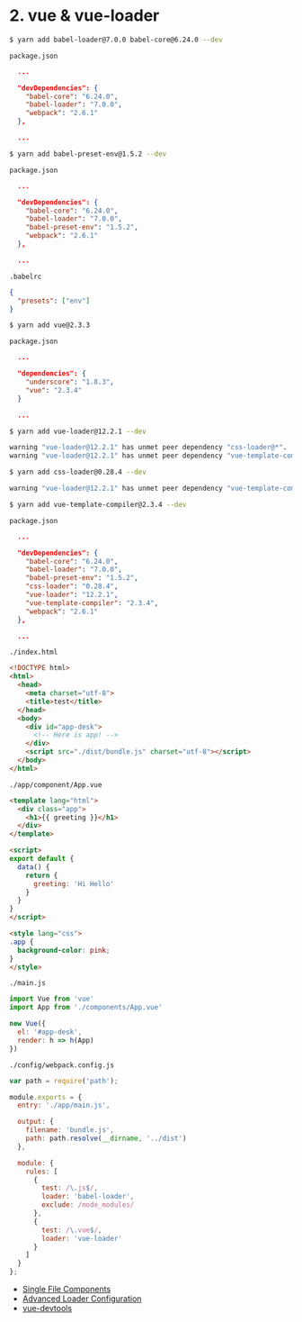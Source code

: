 # 2. vue & vue-loader

```sh
$ yarn add babel-loader@7.0.0 babel-core@6.24.0 --dev
```

`package.json`
```json
  ...

  "devDependencies": {
    "babel-core": "6.24.0",
    "babel-loader": "7.0.0",
    "webpack": "2.6.1"
  },

  ...
```

```sh
$ yarn add babel-preset-env@1.5.2 --dev
```

`package.json`
```json
  ...

  "devDependencies": {
    "babel-core": "6.24.0",
    "babel-loader": "7.0.0",
    "babel-preset-env": "1.5.2",
    "webpack": "2.6.1"
  },

  ...
```

`.babelrc`
```json
{
  "presets": ["env"]
}
```

```sh
$ yarn add vue@2.3.3
```

`package.json`
```json
  ...

  "dependencies": {
    "underscore": "1.8.3",
    "vue": "2.3.4"
  }

  ...
```

```sh
$ yarn add vue-loader@12.2.1 --dev

warning "vue-loader@12.2.1" has unmet peer dependency "css-loader@*".
warning "vue-loader@12.2.1" has unmet peer dependency "vue-template-compiler@^2.0.0".
```

```sh
$ yarn add css-loader@0.28.4 --dev

warning "vue-loader@12.2.1" has unmet peer dependency "vue-template-compiler@^2.0.0".
```

```sh
$ yarn add vue-template-compiler@2.3.4 --dev
```

`package.json`
```json
  ...

  "devDependencies": {
    "babel-core": "6.24.0",
    "babel-loader": "7.0.0",
    "babel-preset-env": "1.5.2",
    "css-loader": "0.28.4",
    "vue-loader": "12.2.1",
    "vue-template-compiler": "2.3.4",
    "webpack": "2.6.1"
  },

  ...
```

`./index.html`
```html
<!DOCTYPE html>
<html>
  <head>
    <meta charset="utf-8">
    <title>test</title>
  </head>
  <body>
    <div id="app-desk">
      <!-- Here is app! -->
    </div>
    <script src="./dist/bundle.js" charset="utf-8"></script>
  </body>
</html>
```

`./app/component/App.vue`
```html
<template lang="html">
  <div class="app">
    <h1>{{ greeting }}</h1>
  </div>
</template>

<script>
export default {
  data() {
    return {
      greeting: 'Hi Hello'
    }
  }
}
</script>

<style lang="css">
.app {
  background-color: pink;
}
</style>
```

`./main.js`
```js
import Vue from 'vue'
import App from './components/App.vue'

new Vue({
  el: '#app-desk',
  render: h => h(App)
})
```

`./config/webpack.config.js`
```js
var path = require('path');

module.exports = {
  entry: './app/main.js',

  output: {
    filename: 'bundle.js',
    path: path.resolve(__dirname, '../dist')
  },

  module: {
    rules: [
      {
        test: /\.js$/,
        loader: 'babel-loader',
        exclude: /node_modules/
      },
      {
        test: /\.vue$/,
        loader: 'vue-loader'
      }
    ]
  }
};
```


- [Single File Components](https://vuejs.org/v2/guide/single-file-components.html)
- [Advanced Loader Configuration](https://vue-loader.vuejs.org/en/configurations/advanced.html)
- [vue-devtools](https://github.com/vuejs/vue-devtools)
